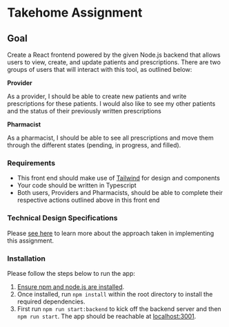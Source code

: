 # Takehome Assignment

## Goal

Create a React frontend powered by the given Node.js backend that allows users to view, create, and update patients and prescriptions. There are two groups of users that will interact with this tool, as outlined below:

**Provider**

As a provider, I should be able to create new patients and write prescriptions for these patients. I would also like to see my other patients and the status of their previously written prescriptions

**Pharmacist**

As a pharmacist, I should be able to see all prescriptions and move them through the different states (pending, in progress, and filled).

### Requirements

- This front end should make use of [Tailwind](https://tailwindcss.com/) for design and components
- Your code should be written in Typescript
- Both users, Providers and Pharmacists, should be able to complete their respective actions outlined above in this front end

### Technical Design Specifications

Please [see here](https://docs.google.com/document/d/1V6nETQACib7s5o6GzSP0YWYnvvOoDQXKC_VZHLn-ziU/edit?usp=sharing) to learn more about the approach taken in implementing this assignment.

### Installation

Please follow the steps below to run the app:

1. [Ensure npm and node.js are installed](https://docs.npmjs.com/downloading-and-installing-node-js-and-npm).
2. Once installed, run `npm install` within the root directory to install the required dependencies.
3. First run `npm run start:backend` to kick off the backend server and then `npm run start`. The app should be reachable at [localhost:3001](http://localhost:3001).
